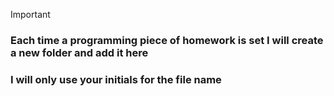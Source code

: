> [!IMPORTANT]
### Each time a programming piece of homework is set I will create a new folder and add it here
### I will only use your initials for the file name
